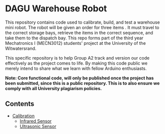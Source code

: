 # DAGU Warehouse Robot

This repository contains code used to calibrate, build, and test a warehouse mini robot. The robot will be given an order for three items . It must travel to the correct storage bays, retrieve the items in the correct sequence, and take them to the dispatch bay. This repo forms part of the third year Mechatronics I (MECN3012) students' project at the University of the Witwatersrand.

This specific repository is to help Group A2 track and version our code effectively as the project comes to life. By making this code public we merely intend to share what we learn with fellow Arduino enthusiasts.

**Note: Core functional code, will only be published once the project has been submitted, since this is a public repository. This is to also ensure we comply with all University plagiarism policies.** 

## Contents
- [Calibration](calibration/readme.md)
	- [Infrared Sensor](calibration/readme.md)
	- [Ultrasonic Sensor](calibration/readme.md)